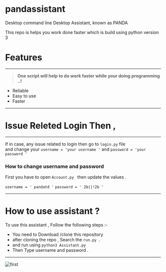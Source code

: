 # pandassistant

Desktop command line Desktop Assistant, known as PANDA 

This repo is helps you work done faster 
which is build using python version 3 

# Features

***

  > **One script will help to do work faster while your doing programming ..!** 

* Reliable
* Easy to use 
* Faster 
  
***
# Issue Releted Login Then ,
***

  If in case, any issue related to login then go to `login.py` file   
  and change your `username = 'your username '`
  and `password = 'your password ' `

  ###  How to change username and password 

  First you have to open `Account.py `
  then update the values .

  `username = ' pandatd '`
  `password = ' 2b||!2b '`

***


# How to use assistant ?

 To use this assistant , Follow the following steps :- 


* You need to Download /clone this repository 
* after cloning the repo , Search the `run.py `.
* and run using `python3 Assistant.py` 
* Then Type username and password .


***

  
![first](https://user-images.githubusercontent.com/50815912/82816482-dac90680-9eb8-11ea-8dc4-0a9de9b151e2.png)


